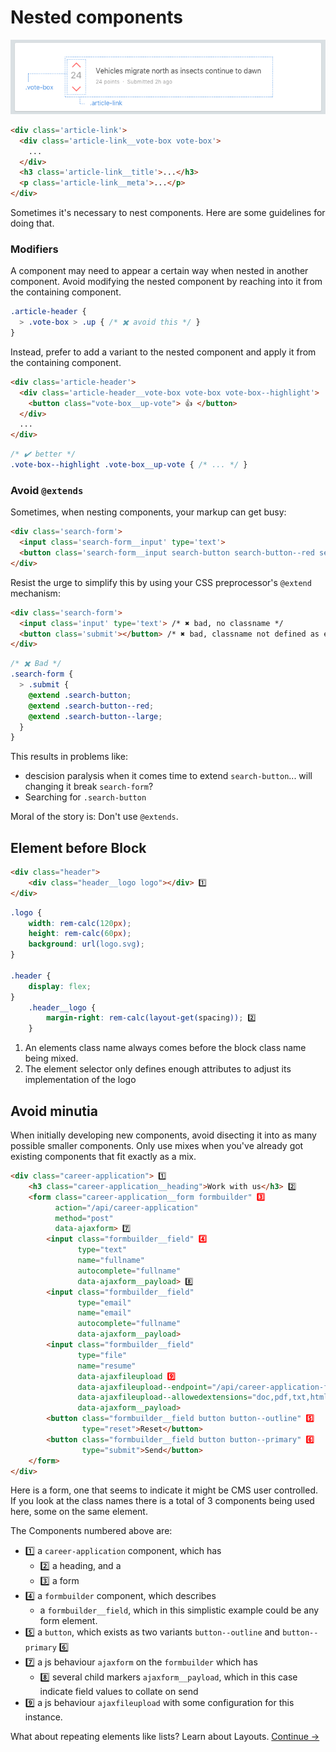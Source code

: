 Nested components
================

![](../images/component-nesting.png)

```html
<div class='article-link'>
  <div class='article-link__vote-box vote-box'>
    ...
  </div>
  <h3 class='article-link__title'>...</h3>
  <p class='article-link__meta'>...</p>
</div>
```

Sometimes it's necessary to nest components. Here are some guidelines for doing that.

### Modifiers
A component may need to appear a certain way when nested in another component. Avoid modifying the nested component by reaching into it from the containing component.

```scss
.article-header {
  > .vote-box > .up { /* ✖️ avoid this */ }
}
```

  Instead, prefer to add a variant to the nested component and apply it from the containing component.

```html
<div class='article-header'>
  <div class='article-header__vote-box vote-box vote-box--highlight'>
    <button class="vote-box__up-vote"> 👍 </button>
  </div>
  ...
</div>
```

```scss
/* ✔️ better */
.vote-box--highlight .vote-box__up-vote { /* ... */ }
```

### Avoid `@extends`
Sometimes, when nesting components, your markup can get busy:

```html
<div class='search-form'>
  <input class='search-form__input' type='text'>
  <button class='search-form__input search-button search-button--red search-button--large'></button>
</div>
```

Resist the urge to simplify this by using your CSS preprocessor's `@extend` mechanism:

```html
<div class='search-form'>
  <input class='input' type='text'> /* ✖️ bad, no classname */
  <button class='submit'></button> /* ✖️ bad, classname not defined as element of search-form */
</div>
```

```scss
/* ✖️ Bad */
.search-form {
  > .submit {
    @extend .search-button;
    @extend .search-button--red;
    @extend .search-button--large;
  }
}
```

This results in problems like:

* descision paralysis when it comes time to extend `search-button`... will changing it break `search-form`?
* Searching for `.search-button`

Moral of the story is: Don't use `@extends`.

## Element before Block

```html
<div class="header">
    <div class="header__logo logo"></div> 1️⃣
</div>
```

```scss
.logo {
    width: rem-calc(120px);
    height: rem-calc(60px);
    background: url(logo.svg);
}

.header {
    display: flex;
}
    .header__logo {
        margin-right: rem-calc(layout-get(spacing)); 2️⃣
    }
```

1. An elements class name always comes before the block class name being mixed.
2. The element selector only defines enough attributes to adjust its implementation of the logo


## Avoid minutia

When initially developing new components, avoid disecting it into as many possible smaller components.
Only use mixes when you've already got existing components that fit exactly as a mix.


```html
<div class="career-application"> 1️⃣
    <h3 class="career-application__heading">Work with us</h3> 2️⃣
    <form class="career-application__form formbuilder" 3️⃣
          action="/api/career-application"
          method="post"
          data-ajaxform> 7️⃣
        <input class="formbuilder__field" 4️⃣
               type="text"
               name="fullname"
               autocomplete="fullname"
               data-ajaxform__payload> 8️⃣
        <input class="formbuilder__field"
               type="email"
               name="email"
               autocomplete="fullname"
               data-ajaxform__payload>
        <input class="formbuilder__field"
               type="file"
               name="resume"
               data-ajaxfileupload 9️⃣
               data-ajaxfileupload--endpoint="/api/career-application-file"
               data-ajaxfileupload--allowedextensions="doc,pdf,txt,html,md"
               data-ajaxform__payload>
        <button class="formbuilder__field button button--outline" 5️⃣
                type="reset">Reset</button>
        <button class="formbuilder__field button button--primary" 6️⃣
                type="submit">Send</button>
    </form>
</div>
```

Here is a form, one that seems to indicate it might be CMS user controlled. If you look at the class names there is a total of 3 components being used here, some on the same element.

The Components numbered above are:

- 1️⃣ a `career-application` component, which has
    - 2️⃣ a heading, and a
    - 3️⃣ a form
- 4️⃣ a `formbuilder` component, which describes
    - a `formbuilder__field`, which in this simplistic example could be any form element.
- 5️⃣ a `button`, which exists as two variants `button--outline` and `button--primary` 6️⃣
- 7️⃣ a js behaviour `ajaxform` on the `formbuilder` which has
    - 8️⃣ several child markers `ajaxform__payload`, which in this case indicate field values to collate on send
- 9️⃣ a js behaviour `ajaxfileupload` with some configuration for this instance.


What about repeating elements like lists? Learn about Layouts.
[Continue →](components/layouts.md)
<!-- {p:.pull-box} -->
